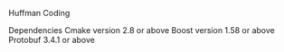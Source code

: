 Huffman Coding

Dependencies
Cmake version 2.8 or above
Boost version 1.58 or above
Protobuf 3.4.1 or above
